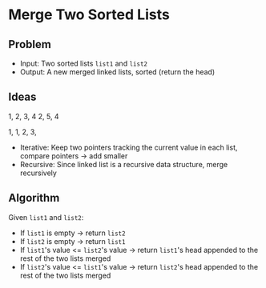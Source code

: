 # Merge Two Sorted Lists

## Problem

- Input: Two sorted lists `list1` and `list2`
- Output: A new merged linked lists, sorted (return the head)

## Ideas

1, 2, 3, 4
2, 5, 4

1, 1, 2, 3,

- Iterative: Keep two pointers tracking the current value in each list, compare pointers -> add smaller
- Recursive: Since linked list is a recursive data structure, merge recursively

## Algorithm

Given `list1` and `list2`:
- If `list1` is empty -> return `list2`
- If `list2` is empty -> return `list1`
- If `list1`'s value <= `list2`'s value -> return `list1`'s head appended to the rest of the two lists merged
- If `list2`'s value <= `list1`'s value -> return `list2`'s head appended to the rest of the two lists merged